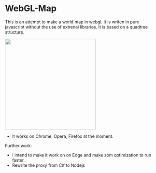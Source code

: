 # WebGL-Map
This is an attempt to make a world map in webgl. 
It is writen in pure javascript without the use of extrenal libraries.
It is based on a quadtree structure.


<img src="https://github.com/Frederoche/WebGL-Map/blob/master/World.PNG" width=300>

- It works on Chrome, Opera, Firefox at the moment.

Further work:
- I intend to make it work on on Edge and make som optimization to run faster.
- Rewrite the proxy from C# to Nodejs
